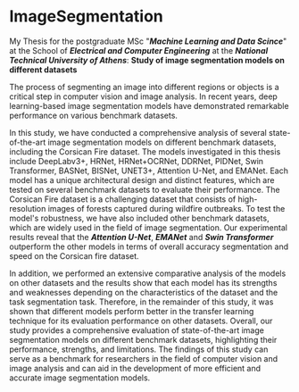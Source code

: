 # ImageSegmentation
My Thesis for the postgraduate MSc "***Machine Learning and Data Scince***" at the School of ***Electrical and Computer Engineering*** at the ***National Technical University of Athens***: ****Study of image segmentation models on different datasets****

The process of segmenting an image into different regions or objects is a critical step in computer vision and image analysis. In recent years, deep learning-based image segmentation models have demonstrated remarkable performance on various benchmark datasets. 

In this study, we have conducted a comprehensive analysis of several state-of-the-art image segmentation models on different benchmark datasets, including the Corsican Fire dataset. The models investigated in this thesis include DeepLabv3+, HRNet, HRNet+OCRNet, DDRNet, PIDNet, Swin Transformer, BASNet, BISNet, UNET3+, Attention U-Net, and EMANet. Each model has a unique architectural design and distinct features, which are tested on several benchmark datasets to evaluate their performance. The Corsican Fire dataset is a challenging dataset that consists of high-resolution images of forests captured during wildfire outbreaks. To test the model's robustness, we have also included other benchmark datasets, which are widely used in the field of image segmentation.
Our experimental results reveal that the ***Attention U-Net***, ***EMANet*** and ***Swin Transformer*** outperform the other models in terms of overall accuracy segmentation and speed on the Corsican fire dataset.

In addition, we performed an extensive comparative analysis of the models on other datasets and the results show that each model has its strengths and weaknesses depending on the characteristics of the dataset and the task segmentation task. Therefore, in the remainder of this study, it was shown that different models perform better in the transfer learning technique for its evaluation performance on other datasets. Overall, our study provides a comprehensive evaluation of state-of-the-art image segmentation models on different benchmark datasets, highlighting their performance, strengths, and limitations. The findings of this study can serve as a benchmark for researchers in the field of computer vision and image analysis and can aid in the development of more efficient and accurate image segmentation models.
